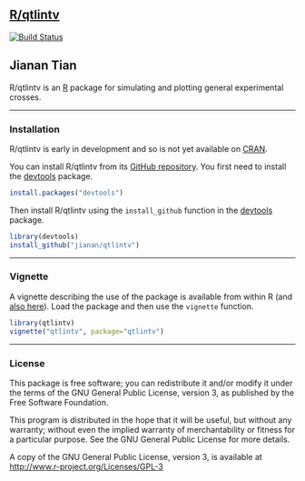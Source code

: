 ## [R/qtlintv](https://github.com/jianan/qtlintv)

[![Build Status](https://travis-ci.org/jianan/qtlintv.png?branch=master)](https://travis-ci.org/jianan/qtlintv)

Jianan Tian
---

R/qtlintv is an [R](http://www.r-project.org) package for 
simulating and plotting general experimental crosses.

---

### Installation

R/qtlintv is early in development and so is not yet available on
[CRAN](http://cran.r-project.org).

You can install R/qtlintv from its
[GitHub repository](http://github.com/jianan/qtlintv). You first need to
install the [devtools](https://github.com/hadley/devtools) package.

```r
install.packages("devtools")
```

Then install R/qtlintv using the `install_github` function in the
[devtools](http://github.com/hadley/devtools) package.

```r
library(devtools)
install_github("jianan/qtlintv")
```

---

### Vignette

A vignette describing the use of the package is available from within
R (and [also here](assets/vignettes/qtlintv.html)). Load the package
and then use the `vignette` function.

```r
library(qtlintv)
vignette("qtlintv", package="qtlintv")
```

---

### License

This package is free software; you can redistribute it and/or modify it
under the terms of the GNU General Public License, version 3, as
published by the Free Software Foundation.

This program is distributed in the hope that it will be useful, but
without any warranty; without even the implied warranty of
merchantability or fitness for a particular purpose.  See the GNU
General Public License for more details.

A copy of the GNU General Public License, version 3, is available at  
<http://www.r-project.org/Licenses/GPL-3>
